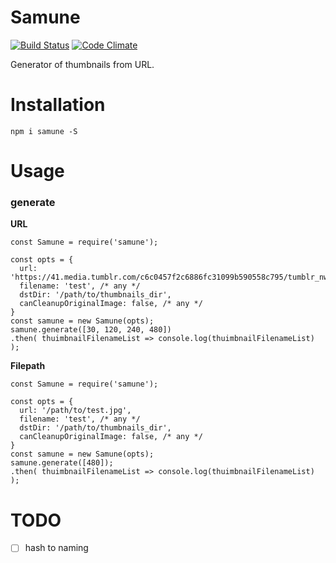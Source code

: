 Samune
======

[![Build Status](https://travis-ci.org/eiurur/Samune.svg?branch=master)](https://travis-ci.org/eiurur/Samune)
[![Code Climate](https://codeclimate.com/github/eiurur/Samune/badges/gpa.svg)](https://codeclimate.com/github/eiurur/Samune)

Generator of thumbnails from URL.

# Installation

    npm i samune -S


# Usage

### generate

**URL**

    const Samune = require('samune');

    const opts = {
      url: 'https://41.media.tumblr.com/c6c0457f2c6886fc31099b590558c795/tumblr_nw0d6oxTtZ1s21xzoo2_1280.jpg',
      filename: 'test', /* any */
      dstDir: '/path/to/thumbnails_dir',
      canCleanupOriginalImage: false, /* any */
    }
    const samune = new Samune(opts);
    samune.generate([30, 120, 240, 480])
    .then( thuimbnailFilenameList => console.log(thuimbnailFilenameList) );

**Filepath**

    const Samune = require('samune');

    const opts = {
      url: '/path/to/test.jpg',
      filename: 'test', /* any */
      dstDir: '/path/to/thumbnails_dir',
      canCleanupOriginalImage: false, /* any */
    }
    const samune = new Samune(opts);
    samune.generate([480]);
    .then( thuimbnailFilenameList => console.log(thuimbnailFilenameList) );

# TODO

- [ ] hash to naming
